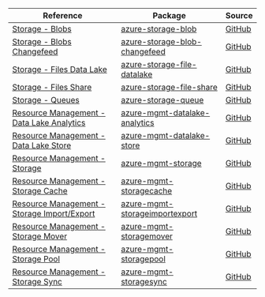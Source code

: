 | Reference | Package | Source |
|---|---|---|
|[Storage - Blobs](storage-blob-readme.md)|[azure-storage-blob](https://pypi.org/project/azure-storage-blob)|[GitHub](https://github.com/Azure/azure-sdk-for-python/blob/main/sdk/storage/azure-storage-blob)|
|[Storage - Blobs Changefeed](storage-blob-changefeed-readme.md)|[azure-storage-blob-changefeed](https://pypi.org/project/azure-storage-blob-changefeed)|[GitHub](https://github.com/Azure/azure-sdk-for-python/blob/main/sdk/storage/azure-storage-blob-changefeed)|
|[Storage - Files Data Lake](storage-file-datalake-readme.md)|[azure-storage-file-datalake](https://pypi.org/project/azure-storage-file-datalake)|[GitHub](https://github.com/Azure/azure-sdk-for-python/blob/main/sdk/storage/azure-storage-file-datalake)|
|[Storage - Files Share](storage-file-share-readme.md)|[azure-storage-file-share](https://pypi.org/project/azure-storage-file-share)|[GitHub](https://github.com/Azure/azure-sdk-for-python/blob/main/sdk/storage/azure-storage-file-share)|
|[Storage - Queues](storage-queue-readme.md)|[azure-storage-queue](https://pypi.org/project/azure-storage-queue)|[GitHub](https://github.com/Azure/azure-sdk-for-python/blob/main/sdk/storage/azure-storage-queue)|
|[Resource Management - Data Lake Analytics](mgmt-datalake-analytics-readme.md)|[azure-mgmt-datalake-analytics](https://pypi.org/project/azure-mgmt-datalake-analytics)|[GitHub](https://github.com/Azure/azure-sdk-for-python/blob/main/sdk/datalake/azure-mgmt-datalake-analytics)|
|[Resource Management - Data Lake Store](mgmt-datalake-store-readme.md)|[azure-mgmt-datalake-store](https://pypi.org/project/azure-mgmt-datalake-store)|[GitHub](https://github.com/Azure/azure-sdk-for-python/blob/main/sdk/datalake/azure-mgmt-datalake-store)|
|[Resource Management - Storage](mgmt-storage-readme.md)|[azure-mgmt-storage](https://pypi.org/project/azure-mgmt-storage)|[GitHub](https://github.com/Azure/azure-sdk-for-python/blob/main/sdk/storage/azure-mgmt-storage)|
|[Resource Management - Storage Cache](mgmt-storagecache-readme.md)|[azure-mgmt-storagecache](https://pypi.org/project/azure-mgmt-storagecache)|[GitHub](https://github.com/Azure/azure-sdk-for-python/blob/main/sdk/storage/azure-mgmt-storagecache)|
|[Resource Management - Storage Import/Export](mgmt-storageimportexport-readme.md)|[azure-mgmt-storageimportexport](https://pypi.org/project/azure-mgmt-storageimportexport)|[GitHub](https://github.com/Azure/azure-sdk-for-python/blob/main/sdk/storage/azure-mgmt-storageimportexport)|
|[Resource Management - Storage Mover](mgmt-storagemover-readme.md)|[azure-mgmt-storagemover](https://pypi.org/project/azure-mgmt-storagemover)|[GitHub](https://github.com/Azure/azure-sdk-for-python/blob/main/sdk/storagemover/azure-mgmt-storagemover)|
|[Resource Management - Storage Pool](mgmt-storagepool-readme.md)|[azure-mgmt-storagepool](https://pypi.org/project/azure-mgmt-storagepool)|[GitHub](https://github.com/Azure/azure-sdk-for-python/blob/main/sdk/storagepool/azure-mgmt-storagepool)|
|[Resource Management - Storage Sync](mgmt-storagesync-readme.md)|[azure-mgmt-storagesync](https://pypi.org/project/azure-mgmt-storagesync)|[GitHub](https://github.com/Azure/azure-sdk-for-python/blob/main/sdk/storage/azure-mgmt-storagesync)|
